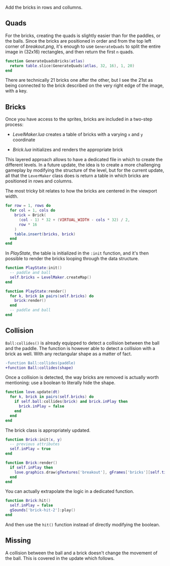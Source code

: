 Add the bricks in rows and collumns.

## Quads

For the bricks, creating the quads is slightly easier than for the paddles, or the balls. Since the bricks are positioned in order and from the top left corner of _breakout.png_, it's enough to use `GenerateQuads` to split the entire image in (32x16) rectangles, and then return the first `n` quads.

```lua
function GenerateQuadsBricks(atlas)
  return table.slice(GenerateQuads(atlas, 32, 16), 1, 20)
end
```

There are technically 21 bricks one after the other, but I see the 21st as being connected to the brick described on the very right edge of the image, with a key.

## Bricks

Once you have access to the sprites, bricks are included in a two-step process:

- _LevelMaker.lua_ creates a table of bricks with a varying `x` and `y` coordinate

- _Brick.lua_ initializes and renders the appropriate brick

This layered approach allows to have a dedicated file in which to create the different levels. In a future update, the idea is to create a more challenging gameplay by modifying the structure of the level, but for the current update, all that the `LeverMaker` class does is return a table in which bricks are positioned in rows and columns.

The most tricky bit relates to how the bricks are centered in the viewport width.

```lua
for row = 1, rows do
  for col = 1, cols do
    brick = Brick(
      (col - 1) * 32 + (VIRTUAL_WIDTH - cols * 32) / 2,
      row * 16
    )
    table.insert(bricks, brick)
  end
end
```

In _PlayState_, the table is initialized in the `:init` function, and it's then possible to render the bricks looping through the data structure.

```lua
function PlayState:init()
  -- paddle and ball
  self.bricks = LevelMaker.createMap()
end

function PlayState:render()
  for k, brick in pairs(self.bricks) do
    brick:render()
  end
  -- paddle and ball
end
```

## Collision

`Ball:collides()` is already equipped to detect a collision between the ball and the paddle. The function is however able to detect a collision with a brick as well. With any rectangular shape as a matter of fact.

```diff
-function Ball:collides(paddle)
+function Ball:collides(shape)
```

Once a collision is detected, the way bricks are removed is actually worth mentioning: use a boolean to literally hide the shape.

```lua
function love.update(dt)
  for k, brick in pairs(self.bricks) do
    if self.ball:collides(brick) and brick.inPlay then
      brick.inPlay = false
    end
  end
end
```

The brick class is appropriately updated.

```lua
function Brick:init(x, y)
  -- previous attributes
  self.inPlay = true
end

function Brick:render()
  if self.inPlay then
    love.graphics.draw(gTextures['breakout'], gFrames['bricks'][self.tier + 4 * (self.color - 1)], self.x, self.y)
  end
end
```

You can actually extrapolate the logic in a dedicated function.

```lua
function Brick:hit()
  self.inPlay = false
  gSounds['brick-hit-2']:play()
end
```

And then use the `hit()` function instead of directly modifying the boolean.

## Missing

A collision between the ball and a brick doesn't change the movement of the ball. This is covered in the update which follows.
